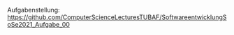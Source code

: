 Aufgabenstellung: https://github.com/ComputerScienceLecturesTUBAF/SoftwareentwicklungSoSe2021_Aufgabe_00
